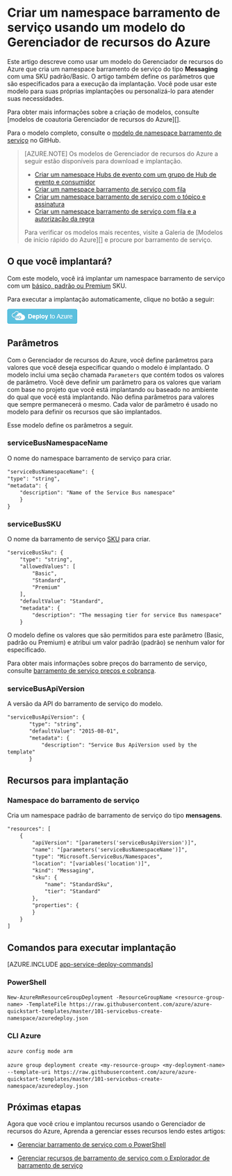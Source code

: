 <properties
    pageTitle="Criar um namespace barramento de serviço usando um modelo do Gerenciador de recursos | Microsoft Azure"
    description="Usar o Gerenciador de recursos do Azure modelo para criar um namespace barramento de serviço"
    services="service-bus"
    documentationCenter=".net"
    authors="sethmanheim"
    manager="timlt"
    editor=""/>

<tags
    ms.service="service-bus"
    ms.devlang="tbd"
    ms.topic="article"
    ms.tgt_pltfrm="dotnet"
    ms.workload="na"
    ms.date="10/04/2016"
    ms.author="sethm;shvija"/>

# <a name="create-a-service-bus-namespace-using-an-azure-resource-manager-template"></a>Criar um namespace barramento de serviço usando um modelo do Gerenciador de recursos do Azure

Este artigo descreve como usar um modelo do Gerenciador de recursos do Azure que cria um namespace barramento de serviço do tipo **Messaging** com uma SKU padrão/Basic. O artigo também define os parâmetros que são especificados para a execução da implantação. Você pode usar este modelo para suas próprias implantações ou personalizá-lo para atender suas necessidades.

Para obter mais informações sobre a criação de modelos, consulte [modelos de coautoria Gerenciador de recursos do Azure][].

Para o modelo completo, consulte o [modelo de namespace barramento de serviço][] no GitHub.

>[AZURE.NOTE] Os modelos de Gerenciador de recursos do Azure a seguir estão disponíveis para download e implantação. 
>
>-    [Criar um namespace Hubs de evento com um grupo de Hub de evento e consumidor](../event-hubs/event-hubs-resource-manager-namespace-event-hub.md)
>-    [Criar um namespace barramento de serviço com fila](service-bus-resource-manager-namespace-queue.md)
>-    [Criar um namespace barramento de serviço com o tópico e assinatura](service-bus-resource-manager-namespace-topic.md)
>-    [Criar um namespace barramento de serviço com fila e a autorização da regra](service-bus-resource-manager-namespace-auth-rule.md)
>
>Para verificar os modelos mais recentes, visite a Galeria de [Modelos de início rápido do Azure][] e procure por barramento de serviço.

## <a name="what-will-you-deploy"></a>O que você implantará?

Com este modelo, você irá implantar um namespace barramento de serviço com um [básico, padrão ou Premium](https://azure.microsoft.com/pricing/details/service-bus/) SKU.

Para executar a implantação automaticamente, clique no botão a seguir:

[![Implantar para o Azure](./media/service-bus-resource-manager-namespace/deploybutton.png)](https://portal.azure.com/#create/Microsoft.Template/uri/https%3A%2F%2Fraw.githubusercontent.com%2FAzure%2Fazure-quickstart-templates%2Fmaster%2F101-servicebus-create-namespace%2Fazuredeploy.json)

## <a name="parameters"></a>Parâmetros

Com o Gerenciador de recursos do Azure, você define parâmetros para valores que você deseja especificar quando o modelo é implantado. O modelo inclui uma seção chamada `Parameters` que contém todos os valores de parâmetro. Você deve definir um parâmetro para os valores que variam com base no projeto que você está implantando ou baseado no ambiente do qual que você está implantando. Não defina parâmetros para valores que sempre permanecerá o mesmo. Cada valor de parâmetro é usado no modelo para definir os recursos que são implantados.

Esse modelo define os parâmetros a seguir.

### <a name="servicebusnamespacename"></a>serviceBusNamespaceName

O nome do namespace barramento de serviço para criar.

```
"serviceBusNamespaceName": {
"type": "string",
"metadata": { 
    "description": "Name of the Service Bus namespace" 
    }
}
```

### <a name="servicebussku"></a>serviceBusSKU

O nome da barramento de serviço [SKU](https://azure.microsoft.com/pricing/details/service-bus/) para criar.

```
"serviceBusSku": { 
    "type": "string", 
    "allowedValues": [ 
        "Basic", 
        "Standard",
        "Premium" 
    ], 
    "defaultValue": "Standard", 
    "metadata": { 
        "description": "The messaging tier for service Bus namespace" 
    } 

```

O modelo define os valores que são permitidos para este parâmetro (Basic, padrão ou Premium) e atribui um valor padrão (padrão) se nenhum valor for especificado.

Para obter mais informações sobre preços do barramento de serviço, consulte [barramento de serviço preços e cobrança][].

### <a name="servicebusapiversion"></a>serviceBusApiVersion

A versão da API do barramento de serviço do modelo.

```
"serviceBusApiVersion": { 
       "type": "string", 
       "defaultValue": "2015-08-01", 
       "metadata": { 
           "description": "Service Bus ApiVersion used by the template" 
       } 
```

## <a name="resources-to-deploy"></a>Recursos para implantação

### <a name="service-bus-namespace"></a>Namespace do barramento de serviço

Cria um namespace padrão de barramento de serviço do tipo **mensagens**.

```
"resources": [
    {
        "apiVersion": "[parameters('serviceBusApiVersion')]",
        "name": "[parameters('serviceBusNamespaceName')]",
        "type": "Microsoft.ServiceBus/Namespaces",
        "location": "[variables('location')]",
        "kind": "Messaging",
        "sku": {
            "name": "StandardSku",
            "tier": "Standard"
        },
        "properties": {
        }
    }
]
```

## <a name="commands-to-run-deployment"></a>Comandos para executar implantação

[AZURE.INCLUDE [app-service-deploy-commands](../../includes/app-service-deploy-commands.md)]

### <a name="powershell"></a>PowerShell

```
New-AzureRmResourceGroupDeployment -ResourceGroupName <resource-group-name> -TemplateFile https://raw.githubusercontent.com/azure/azure-quickstart-templates/master/101-servicebus-create-namespace/azuredeploy.json
```

### <a name="azure-cli"></a>CLI Azure

```
azure config mode arm

azure group deployment create <my-resource-group> <my-deployment-name> --template-uri https://raw.githubusercontent.com/azure/azure-quickstart-templates/master/101-servicebus-create-namespace/azuredeploy.json
```

## <a name="next-steps"></a>Próximas etapas

Agora que você criou e implantou recursos usando o Gerenciador de recursos do Azure, Aprenda a gerenciar esses recursos lendo estes artigos:

- [Gerenciar barramento de serviço com o PowerShell](service-bus-powershell-how-to-provision.md)
- [Gerenciar recursos de barramento de serviço com o Explorador de barramento de serviço](https://code.msdn.microsoft.com/Service-Bus-Explorer-f2abca5a)

  [Criação de modelos do Gerenciador de recursos do Azure]: ../resource-group-authoring-templates.md
  [Modelo de namespace barramento de serviço]: https://github.com/Azure/azure-quickstart-templates/blob/master/101-servicebus-create-namespace/
  [Modelos de início rápido Azure]: https://azure.microsoft.com/documentation/templates/?term=service+bus
  [Barramento de serviço preços e cobrança]: https://azure.microsoft.com/documentation/articles/service-bus-pricing-billing/
  [Using Azure PowerShell with Azure Resource Manager]: ../powershell-azure-resource-manager.md
  [Using the Azure CLI for Mac, Linux, and Windows with Azure Resource Management]: ../xplat-cli-azure-resource-manager.md
